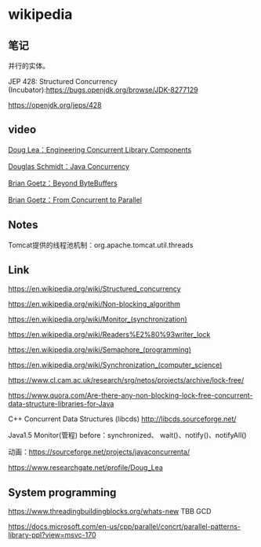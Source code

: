 # wikipedia

## 笔记

并行的实体。

JEP 428: Structured Concurrency (Incubator):https://bugs.openjdk.org/browse/JDK-8277129

https://openjdk.org/jeps/428

## video

[Doug Lea：Engineering Concurrent Library Components](https://www.youtube.com/watch?v=sq0MX3fHkro)

[Douglas Schmidt：Java Concurrency](https://www.youtube.com/c/DouglasSchmidt/playlists)

[Brian Goetz：Beyond ByteBuffers](https://www.youtube.com/watch?v=iwSCtxMbBLI&t=713s)

[Brian Goetz：From Concurrent to Parallel](https://www.youtube.com/watch?v=tjnGtDbU8l8)

## Notes

Tomcat提供的线程池机制：org.apache.tomcat.util.threads

## Link

https://en.wikipedia.org/wiki/Structured_concurrency

https://en.wikipedia.org/wiki/Non-blocking_algorithm

https://en.wikipedia.org/wiki/Monitor_(synchronization)

https://en.wikipedia.org/wiki/Readers%E2%80%93writer_lock

https://en.wikipedia.org/wiki/Semaphore_(programming)

https://en.wikipedia.org/wiki/Synchronization_(computer_science)

https://www.cl.cam.ac.uk/research/srg/netos/projects/archive/lock-free/

https://www.quora.com/Are-there-any-non-blocking-lock-free-concurrent-data-structure-libraries-for-Java

C++ Concurrent Data Structures (libcds)
http://libcds.sourceforge.net/

Java1.5 Monitor(管程) before：synchronized、 wait()、notify()、notifyAll()

动画：https://sourceforge.net/projects/javaconcurrenta/

https://www.researchgate.net/profile/Doug_Lea

## System programming

https://www.threadingbuildingblocks.org/whats-new
TBB
GCD

https://docs.microsoft.com/en-us/cpp/parallel/concrt/parallel-patterns-library-ppl?view=msvc-170

